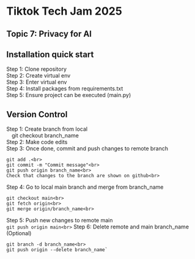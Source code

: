 # Tiktok Tech Jam 2025
## Topic 7: Privacy for AI

## Installation quick start
Step 1: Clone repository<br>
Step 2: Create virtual env<br>
Step 3: Enter virtual env<br>
Step 4: Install packages from requirements.txt<br>
Step 5: Ensure project can be executed (main.py)<br>

## Version Control
Step 1: Create branch from local<br>
&emsp;git checkout branch_name<br>
Step 2: Make code edits<br>
Step 3: Once done, commit and push changes to remote branch<br>
```
git add .<br>
git commit -m "Commit message"<br>
git push origin branch_name<br>
Check that changes to the branch are shown on github<br>
```
Step 4: Go to local main branch and merge from branch_name<br>
```
git checkout main<br>
git fetch origin<br>
git merge origin/branch_name<br>
```
Step 5: Push new changes to remote main<br>
`git push origin main<br>`
Step 6: Delete remote and main branch_name (Optional)<br>
```
git branch -d branch_name<br>
git push origin --delete branch_name`
```